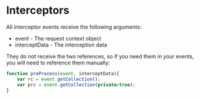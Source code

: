 # Interceptors

All interceptor events receive the following arguments:

* event - The request context object
* interceptData - The interception data


They do not receive the two references, so if you need them in your events, you will need to reference them manually:

```js
function preProcess(event, interceptData){
	var rc = event.getCollection();
	var prc = event.getCollection(private=true);	
}
```

